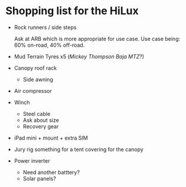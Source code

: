 # Shopping list for the HiLux

* Rock runners / side steps

    Ask at ARB which is more appropriate for use case. Use case being: 60%
    on-road, 40% off-road.

* Mud Terrain Tyres x5 (*Mickey Thompson Baja MTZ*?)
* Canopy roof rack
    * Side awning
* Air compressor
* Winch
    * Steel cable
    * Ask about size
    * Recovery gear
* iPad mini + mount + extra SIM
* Jury rig something for a tent covering for the canopy
* Power inverter
    * Need another batttery?
    * Solar panels?
